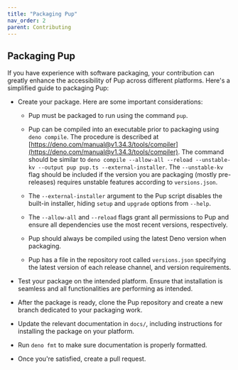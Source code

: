 ```yaml
---
title: "Packaging Pup"
nav_order: 2
parent: Contributing
---
```


## Packaging Pup

If you have experience with software packaging, your contribution can greatly enhance the accessibility of Pup across different platforms. Here's a simplified guide to packaging Pup:

- Create your package. Here are some important considerations:

  - Pup must be packaged to run using the command `pup`.

  - Pup can be compiled into an executable prior to packaging using `deno compile`. The procedure is described at
    [https://deno.com/manual@v1.34.3/tools/compiler](https://deno.com/manual@v1.34.3/tools/compiler). The command should be similar to
    `deno compile --allow-all --reload --unstable-kv --output pup pup.ts --external-installer`. The `--unstable-kv` flag should be included if the version you are packaging (mostly pre-releases)
    requires unstable features according to `versions.json`.

  - The `--external-installer` argument to the Pup script disables the built-in installer, hiding `setup` and `upgrade` options from `--help`.

  - The `--allow-all` and `--reload` flags grant all permissions to Pup and ensure all dependencies use the most recent versions, respectively.

  - Pup should always be compiled using the latest Deno version when packaging.

  - Pup has a file in the repository root called `versions.json` specifying the latest version of each release channel, and version requirements.

- Test your package on the intended platform. Ensure that installation is seamless and all functionalities are performing as intended.

- After the package is ready, clone the Pup repository and create a new branch dedicated to your packaging work.

- Update the relevant documentation in `docs/`, including instructions for installing the package on your platform.

- Run `deno fmt` to make sure documentation is properly formatted.

- Once you're satisfied, create a pull request.
